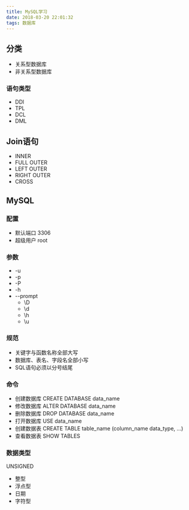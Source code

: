```yaml
---
title: MySQL学习
date: 2018-03-20 22:01:32
tags: 数据库
---
```


## 分类
- 关系型数据库
- 非关系型数据库

### 语句类型
- DDl
- TPL
- DCL
- DML

## Join语句
- INNER
- FULL OUTER
- LEFT OUTER
- RIGHT OUTER
- CROSS

## MySQL

### 配置
- 默认端口 3306
- 超级用户 root

### 参数
- -u
- -p
- -P
- -h
- --prompt
    + \D
    + \d
    + \h
    + \u

### 规范
- 关键字与函数名称全部大写
- 数据库、表名、字段名全部小写
- SQL语句必须以分号结尾

### 命令
- 创建数据库 CREATE DATABASE data_name
- 修改数据库 ALTER DATABASE data_name
- 删除数据库 DROP DATABASE data_name
- 打开数据库 USE data_name
- 创建数据表 CREATE TABLE table_name (column_name data_type, ...)
- 查看数据表 SHOW TABLES

### 数据类型
UNSIGNED

- 整型
- 浮点型
- 日期
- 字符型
